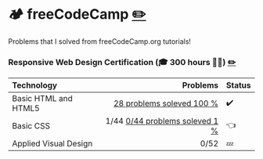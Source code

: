 # 🏕️ freeCodeCamp [:pencil2:](https://vvpetkov.github.io/freeCodeCamp/index.html)
Problems that I solved  from freeCodeCamp.org tutorials! 


### Responsive Web Design Certification (:mortar_board: 300 hours 👨‍💻) [:pencil2:](https://vvpetkov.github.io/freeCodeCamp/ResponsiveWebDesign/index.html)

| Technology | Problems | Status |
|    :---      |     ---:     |     :---      |
| Basic HTML and HTML5    |  [28 problems soleved 100 %](https://vvpetkov.github.io/freeCodeCamp/Responsive-Web-Design/Basic-HTML-and-HTML5/index.html)    |  :heavy_check_mark: |
| Basic CSS    | 1/44   [0/44 problems soleved 1 %](https://vvpetkov.github.io/freeCodeCamp/ResponsiveWebDesign/index.html)     | :point_left:     |
|Applied Visual Design| 0/52 |:zzz:      |   













[comment]: <> (Technology)
[comment]: <> ("science of craft", from Greek τέχνη, techne, "art, skill, cunning of hand"; and -λογία, -logia) 
[comment]: <> (is the sum of techniques, skills, methods, and processes used in the production of goods or services or in the accomplishment of objectives, such as scientific investigation.)

[comment]: <> (This is a comment, it will not be included)
[comment]: <> (in  the output file unless you use it in)
[comment]: <> (a reference style link.)
[//]: <> (This is also a comment.)
[//]: # (This may be the most platform independent comment)

[comment]: <> (:heavy_check_mark:)
[comment]: <> (:zzz:)
[comment]: <> (👨‍💻)
[comment]: <> (:point_left:)
[comment]: <> (:moyai:)
[comment]: <> (:mortar_board:)
[comment]: <> (:x:)
[comment]: <> (:high_brightness:)
[comment]: <> (:gear:)
[comment]: <> (:octocat:)
[comment]: <> (:factory:)
